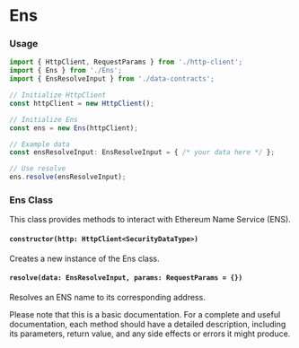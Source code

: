 # Ens



### Usage

```typescript
import { HttpClient, RequestParams } from './http-client';
import { Ens } from './Ens';
import { EnsResolveInput } from './data-contracts';

// Initialize HttpClient
const httpClient = new HttpClient();

// Initialize Ens
const ens = new Ens(httpClient);

// Example data
const ensResolveInput: EnsResolveInput = { /* your data here */ };

// Use resolve
ens.resolve(ensResolveInput);
```

### Ens Class

This class provides methods to interact with Ethereum Name Service (ENS).

#### `constructor(http: HttpClient<SecurityDataType>)`

Creates a new instance of the Ens class.

#### `resolve(data: EnsResolveInput, params: RequestParams = {})`

Resolves an ENS name to its corresponding address.

Please note that this is a basic documentation. For a complete and useful documentation, each method should have a detailed description, including its parameters, return value, and any side effects or errors it might produce.
